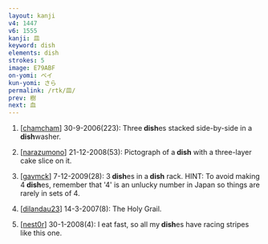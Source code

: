 ```yaml
---
layout: kanji
v4: 1447
v6: 1555
kanji: 皿
keyword: dish
elements: dish
strokes: 5
image: E79ABF
on-yomi: ベイ
kun-yomi: さら
permalink: /rtk/皿/
prev: 樹
next: 血
---
```


1) [<a href="http://kanji.koohii.com/profile/chamcham">chamcham</a>] 30-9-2006(223): Three<strong> dish</strong>es stacked side-by-side in a<strong> dish</strong>washer.

2) [<a href="http://kanji.koohii.com/profile/narazumono">narazumono</a>] 21-12-2008(53): Pictograph of a<strong> dish</strong> with a three-layer cake slice on it.

3) [<a href="http://kanji.koohii.com/profile/gavmck">gavmck</a>] 7-12-2009(28): 3<strong> dish</strong>es in a<strong> dish</strong> rack. HINT: To avoid making 4<strong> dish</strong>es, remember that &#039;4&#039; is an unlucky number in Japan so things are rarely in sets of 4.

4) [<a href="http://kanji.koohii.com/profile/dilandau23">dilandau23</a>] 14-3-2007(8): The Holy Grail.

5) [<a href="http://kanji.koohii.com/profile/nest0r">nest0r</a>] 30-1-2008(4): I eat fast, so all my<strong> dish</strong>es have racing stripes like this one.

